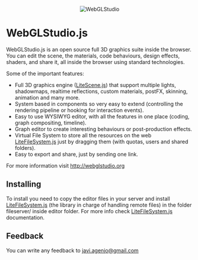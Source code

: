 <p align="center">
    <img src="https://raw.githubusercontent.com/jagenjo/webglstudio.js/master/press/images/logo.png" alt="WebGLStudio">
</p>

# WebGLStudio.js

WebGLStudio.js is an open source full 3D graphics suite inside the browser. You can edit the scene, the materials, code behaviours, design effects, shaders, and share it, all inside the browser using standard technologies.

Some of the important features:

 * Full 3D graphics engine ([LiteScene.js](https://github.com/jagenjo/litescene.js)) that support multiple lights, shadowmaps, realtime reflections, custom materials, postFX, skinning, animation and many more.
 * System based in components so very easy to extend (controlling the rendering pipeline or hooking for interaction events).
 * Easy to use WYSIWYG editor, with all the features in one place (coding, graph compositing, timeline).
 * Graph editor to create interesting behaviours or post-production effects.
 * Virtual File System to store all the resources on the web [LiteFileSystem.js](https://github.com/jagenjo/litefilesystem.js) just by dragging them (with quotas, users and shared folders).
 * Easy to export and share, just by sending one link.

For more information visit http://webglstudio.org

Installing
----------

To install you need to copy the editor files in your server and install [LiteFileSystem.js](https://github.com/jagenjo/litefilesystem.js) (the library in charge of handling remote files) in the folder fileserver/ inside editor folder. For more info check [LiteFileSystem.js](https://github.com/jagenjo/litefilesystem.js) documentation.

Feedback
--------

You can write any feedback to javi.agenjo@gmail.com
